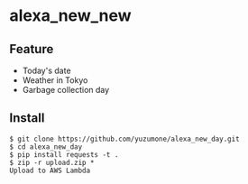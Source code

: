 # alexa_new_new
## Feature
- Today's date 
- Weather in Tokyo
- Garbage collection day

## Install
```
$ git clone https://github.com/yuzumone/alexa_new_day.git
$ cd alexa_new_day
$ pip install requests -t .
$ zip -r upload.zip *
Upload to AWS Lambda
```
